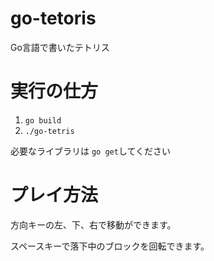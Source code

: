 # go-tetoris
Go言語で書いたテトリス

# 実行の仕方
1. `go build`
2. `./go-tetris`

必要なライブラリは `go get`してください

# プレイ方法

方向キーの左、下、右で移動ができます。

スペースキーで落下中のブロックを回転できます。
